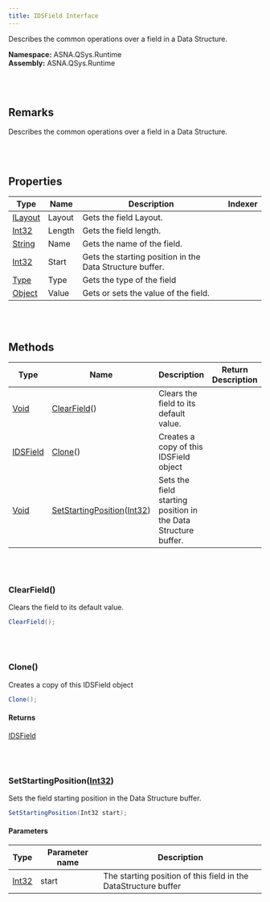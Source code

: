 ```yaml
---
title: IDSField Interface
---
```


Describes the common operations over a field in a Data Structure.

**Namespace:** ASNA.QSys.Runtime <br/>
**Assembly:** ASNA.QSys.Runtime

<br>
<br>

## Remarks

Describes the common operations over a field in a Data Structure.

[//]: # ($$TODO: Complete the Remarks section.)

<br>
<br>

## Properties

| Type | Name | Description | Indexer
| --- | --- | --- | --- 
| [ILayout](/reference/asna-qsys-runtime/classes/i-layout.html) | Layout | Gets the field Layout. | 
| [Int32](https://docs.microsoft.com/en-us/dotnet/api/system.int32) | Length | Gets the field length. | 
| [String](https://docs.microsoft.com/en-us/dotnet/api/system.string) | Name | Gets the name of the field. | 
| [Int32](https://docs.microsoft.com/en-us/dotnet/api/system.int32) | Start | Gets the starting position in the Data Structure buffer. | 
| [Type](https://docs.microsoft.com/en-us/dotnet/api/system.type) | Type | Gets the type of the field | 
| [Object](https://docs.microsoft.com/en-us/dotnet/api/system.object) | Value | Gets or sets the value of the field. | 

<br>
<br>

## Methods

| Type | Name | Description | Return Description 
| --- | --- | --- | --- 
| [Void](https://docs.microsoft.com/en-us/dotnet/api/system.void) | [ClearField](#clearfield)() | Clears the field to its default value. | 
| [IDSField](/reference/asna-qsys-runtime/classes/ids-field.html) | [Clone](#clone)() | Creates a copy of this IDSField object | 
| [Void](https://docs.microsoft.com/en-us/dotnet/api/system.void) | [SetStartingPosition](#setstartingpositionint32)([Int32](https://docs.microsoft.com/en-us/dotnet/api/system.int32)) | Sets the field starting position in the Data Structure buffer. | 

<br>
<br>

### ClearField()

Clears the field to its default value.

```cs
ClearField();
```


<br>
<br>

### Clone()

Creates a copy of this IDSField object

```cs
Clone();
```

#### Returns

[IDSField](/reference/asna-qsys-runtime/classes/ids-field.html)




<br>
<br>

### SetStartingPosition([Int32](https://docs.microsoft.com/en-us/dotnet/api/system.int32))

Sets the field starting position in the Data Structure buffer.

```cs
SetStartingPosition(Int32 start);
```

#### Parameters

| Type | Parameter name | Description
| --- | --- | ---
| [Int32](https://docs.microsoft.com/en-us/dotnet/api/system.int32) | start | The starting position of this field in the DataStructure buffer 


<br>
<br>

